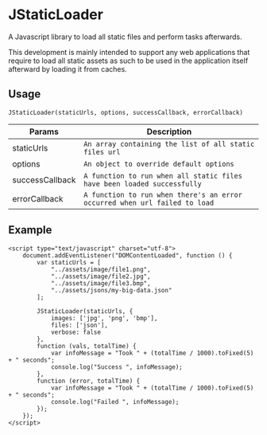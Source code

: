 # JStaticLoader

A Javascript library to load all static files and perform tasks afterwards.

This development is mainly intended to support any web applications that require to load all static assets as such to be used in the application itself afterward by loading it from caches.

## Usage
```
JStaticLoader(staticUrls, options, successCallback, errorCallback)
```

Params              | Description
---                 | ---
staticUrls          | `An array containing the list of all static files url`
options             | `An object to override default options`
successCallback     | `A function to run when all static files have been loaded successfully`
errorCallback       | `A function to run when there's an error occurred when url failed to load`

## Example
```
<script type="text/javascript" charset="utf-8">
    document.addEventListener("DOMContentLoaded", function () {
        var staticUrls = [
            "../assets/image/file1.png",
            "../assets/image/file2.jpg",
            "../assets/image/file3.bmp",
            "../assets/jsons/my-big-data.json"
        ];

        JStaticLoader(staticUrls, {
            images: ['jpg', 'png', 'bmp'],
            files: ['json'],
            verbose: false
        },
        function (vals, totalTime) {
            var infoMessage = "Took " + (totalTime / 1000).toFixed(5) + " seconds";
            console.log("Success ", infoMessage);
        },
        function (error, totalTime) {
            var infoMessage = "Took " + (totalTime / 1000).toFixed(5) + " seconds";
            console.log("Failed ", infoMessage);
        });
    });
</script>
```